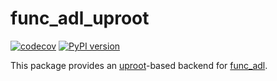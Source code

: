 # func_adl_uproot

[![codecov](https://codecov.io/gh/iris-hep/func_adl_uproot/branch/master/graph/badge.svg)](https://codecov.io/gh/iris-hep/func_adl_uproot)
[![PyPI version](https://badge.fury.io/py/func-adl-uproot.svg)](https://badge.fury.io/py/func-adl-uproot)

This package provides an [uproot](https://github.com/scikit-hep/uproot)-based backend for [func_adl](https://github.com/iris-hep/func_adl).
